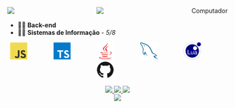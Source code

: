 
<p align="right"><img src="https://raw.githubusercontent.com/MicaelliMedeiros/micaellimedeiros/master/image/computer-illustration.png" min-width="200px" max-width="200px" width="300px" align="right" alt="Computador"></p>
<p align="left">
<img src="https://github-readme-stats.vercel.app/api?username=fcsacolinha&show_icons=true&theme=dracula&count_private=true&border_radius=10&custom_title=Sacolinha">
</p>

- 👨‍💻 **Back-end**
- 👨‍🎓 **Sistemas de Informação** - *5/8*

<p align="center">
    <img height="40" src="https://raw.githubusercontent.com/devicons/devicon/master/icons/javascript/javascript-original.svg">
    &nbsp;&nbsp;&nbsp;&nbsp;&nbsp;&nbsp;&nbsp;&nbsp;&nbsp;&nbsp;&nbsp;&nbsp;&nbsp;
    <img height="40" src="https://raw.githubusercontent.com/devicons/devicon/master/icons/typescript/typescript-plain.svg">
    &nbsp;&nbsp;&nbsp;&nbsp;&nbsp;&nbsp;&nbsp;&nbsp;&nbsp;&nbsp;&nbsp;&nbsp;&nbsp;
    <img height="40" src="https://raw.githubusercontent.com/devicons/devicon/master/icons/java/java-plain.svg">
    &nbsp;&nbsp;&nbsp;&nbsp;&nbsp;&nbsp;&nbsp;&nbsp;&nbsp;&nbsp;&nbsp;&nbsp;&nbsp;
    <img height="40" src="https://raw.githubusercontent.com/devicons/devicon/master/icons/mysql/mysql-original.svg">
     &nbsp;&nbsp;&nbsp;&nbsp;&nbsp;&nbsp;&nbsp;&nbsp;&nbsp;&nbsp;&nbsp;&nbsp;&nbsp;
    <img height="40" src="https://raw.githubusercontent.com/devicons/devicon/master/icons/lua/lua-original.svg">
    &nbsp;&nbsp;&nbsp;&nbsp;&nbsp;&nbsp;&nbsp;&nbsp;&nbsp;&nbsp;&nbsp;&nbsp;&nbsp;
    <img height="40" src="https://raw.githubusercontent.com/devicons/devicon/master/icons/github/github-original.svg">
    &nbsp;&nbsp;&nbsp;&nbsp;&nbsp;&nbsp;&nbsp;&nbsp;&nbsp;&nbsp;&nbsp;&nbsp;&nbsp;
</p>


<p align="center">
    <a href="https://discord.com/users/959520217195741224">
    <img src="https://img.shields.io/badge/Discord-7289DA?style=for-the-badge&logo=discord&logoColor=white">
    <a href="https://youtube.com/@sacolinhaofc?si=LjiSfuTGRwOJJDFz">
    <img src="https://img.shields.io/badge/Sacolinha-FF0000?style=for-the-badge&logo=youtube&logoColor=white">
    <a href="https://youtube.com/@streetfilmsofc?si=UFbavPGdR3PGLT4X">
    <img src="https://img.shields.io/badge/Street Films-5500FF?style=for-the-badge&logo=youtube&logoColor=white">
    </a></br>
    <a href="https://www.instagram.com/sacolinhaofc/">
    <img src="https://img.shields.io/badge/Instagram-E4405F?style=for-the-badge&logo=instagram&logoColor=black">
</p>
